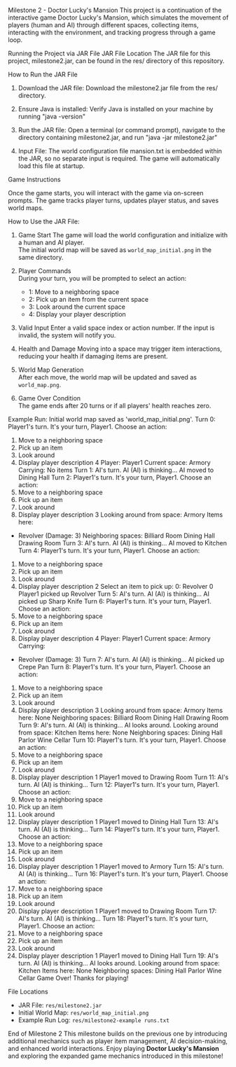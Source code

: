Milestone 2 - Doctor Lucky's Mansion
This project is a continuation of the interactive game Doctor Lucky's Mansion, which simulates the movement of players (human and AI) through different spaces, collecting items, interacting with the environment, and tracking progress through a game loop.

Running the Project via JAR File
JAR File Location
The JAR file for this project, milestone2.jar, can be found in the res/ directory of this repository.

How to Run the JAR File
1. Download the JAR file: Download the milestone2.jar file from the res/ directory.

2. Ensure Java is installed: Verify Java is installed on your machine by running "java -version"

3. Run the JAR file: Open a terminal (or command prompt), navigate to the directory containing milestone2.jar, and run "java -jar milestone2.jar"

4. Input File: The world configuration file mansion.txt is embedded within the JAR, so no separate input is required. The game will automatically load this file at startup.



Game Instructions

Once the game starts, you will interact with the game via on-screen prompts. The game tracks player turns, updates player status, and saves world maps.

How to Use the JAR File:
1. Game Start
   The game will load the world configuration and initialize with a human and AI player.  
   The initial world map will be saved as `world_map_initial.png` in the same directory.

2. Player Commands  
   During your turn, you will be prompted to select an action:
   - 1: Move to a neighboring space
   - 2: Pick up an item from the current space
   - 3: Look around the current space
   - 4: Display your player description

3. Valid Input
   Enter a valid space index or action number. If the input is invalid, the system will notify you.

4. Health and Damage 
   Moving into a space may trigger item interactions, reducing your health if damaging items are present.

5. World Map Generation  
   After each move, the world map will be updated and saved as `world_map.png`.

6. Game Over Condition  
   The game ends after 20 turns or if all players' health reaches zero.


Example Run:
Initial world map saved as 'world_map_initial.png'.
Turn 0: Player1's turn.
It's your turn, Player1. Choose an action:
1. Move to a neighboring space
2. Pick up an item
3. Look around
4. Display player description
4
Player: Player1
Current space: Armory
Carrying: No items
Turn 1: AI's turn.
AI (AI) is thinking...
AI moved to Dining Hall
Turn 2: Player1's turn.
It's your turn, Player1. Choose an action:
1. Move to a neighboring space
2. Pick up an item
3. Look around
4. Display player description
3
Looking around from space: Armory
Items here: 
 - Revolver (Damage: 3)
Neighboring spaces: Billiard Room Dining Hall Drawing Room 
Turn 3: AI's turn.
AI (AI) is thinking...
AI moved to Kitchen
Turn 4: Player1's turn.
It's your turn, Player1. Choose an action:
1. Move to a neighboring space
2. Pick up an item
3. Look around
4. Display player description
2
Select an item to pick up:
0: Revolver
0
Player1 picked up Revolver
Turn 5: AI's turn.
AI (AI) is thinking...
AI picked up Sharp Knife
Turn 6: Player1's turn.
It's your turn, Player1. Choose an action:
1. Move to a neighboring space
2. Pick up an item
3. Look around
4. Display player description
4
Player: Player1
Current space: Armory
Carrying:
 - Revolver (Damage: 3)
Turn 7: AI's turn.
AI (AI) is thinking...
AI picked up Crepe Pan
Turn 8: Player1's turn.
It's your turn, Player1. Choose an action:
1. Move to a neighboring space
2. Pick up an item
3. Look around
4. Display player description
3
Looking around from space: Armory
Items here: None
Neighboring spaces: Billiard Room Dining Hall Drawing Room 
Turn 9: AI's turn.
AI (AI) is thinking...
AI looks around.
Looking around from space: Kitchen
Items here: None
Neighboring spaces: Dining Hall Parlor Wine Cellar 
Turn 10: Player1's turn.
It's your turn, Player1. Choose an action:
1. Move to a neighboring space
2. Pick up an item
3. Look around
4. Display player description
1
Player1 moved to Drawing Room
Turn 11: AI's turn.
AI (AI) is thinking...
Turn 12: Player1's turn.
It's your turn, Player1. Choose an action:
1. Move to a neighboring space
2. Pick up an item
3. Look around
4. Display player description
1
Player1 moved to Dining Hall
Turn 13: AI's turn.
AI (AI) is thinking...
Turn 14: Player1's turn.
It's your turn, Player1. Choose an action:
1. Move to a neighboring space
2. Pick up an item
3. Look around
4. Display player description
1
Player1 moved to Armory
Turn 15: AI's turn.
AI (AI) is thinking...
Turn 16: Player1's turn.
It's your turn, Player1. Choose an action:
1. Move to a neighboring space
2. Pick up an item
3. Look around
4. Display player description
1
Player1 moved to Drawing Room
Turn 17: AI's turn.
AI (AI) is thinking...
Turn 18: Player1's turn.
It's your turn, Player1. Choose an action:
1. Move to a neighboring space
2. Pick up an item
3. Look around
4. Display player description
1
Player1 moved to Dining Hall
Turn 19: AI's turn.
AI (AI) is thinking...
AI looks around.
Looking around from space: Kitchen
Items here: None
Neighboring spaces: Dining Hall Parlor Wine Cellar 
Game Over! Thanks for playing!

File Locations
- JAR File: `res/milestone2.jar`
- Initial World Map: `res/world_map_initial.png`
- Example Run Log: `res/milestone2-example runs.txt`


End of Milestone 2
This milestone builds on the previous one by introducing additional mechanics such as player item management, AI decision-making, and enhanced world interactions.
Enjoy playing **Doctor Lucky's Mansion** and exploring the expanded game mechanics introduced in this milestone!

